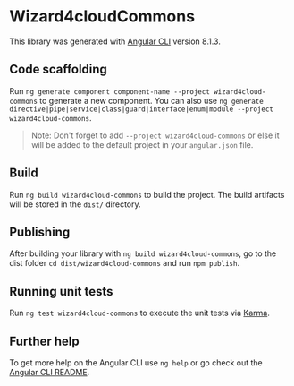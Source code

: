 # Wizard4cloudCommons

This library was generated with [Angular CLI](https://github.com/angular/angular-cli) version 8.1.3.

## Code scaffolding

Run `ng generate component component-name --project wizard4cloud-commons` to generate a new component. You can also use `ng generate directive|pipe|service|class|guard|interface|enum|module --project wizard4cloud-commons`.
> Note: Don't forget to add `--project wizard4cloud-commons` or else it will be added to the default project in your `angular.json` file. 

## Build

Run `ng build wizard4cloud-commons` to build the project. The build artifacts will be stored in the `dist/` directory.

## Publishing

After building your library with `ng build wizard4cloud-commons`, go to the dist folder `cd dist/wizard4cloud-commons` and run `npm publish`.

## Running unit tests

Run `ng test wizard4cloud-commons` to execute the unit tests via [Karma](https://karma-runner.github.io).

## Further help

To get more help on the Angular CLI use `ng help` or go check out the [Angular CLI README](https://github.com/angular/angular-cli/blob/master/README.md).
